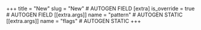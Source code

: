 +++
title = "New"
slug = "New" # AUTOGEN FIELD
[extra]
is_override = true # AUTOGEN FIELD
[[extra.args]]
name = "pattern" # AUTOGEN STATIC
[[extra.args]]
name = "flags" # AUTOGEN STATIC
+++